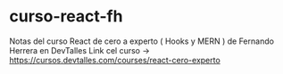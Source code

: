 # curso-react-fh

Notas del curso React de cero a experto
( Hooks y MERN ) de Fernando Herrera en DevTalles 
Link cel curso -> https://cursos.devtalles.com/courses/react-cero-experto
